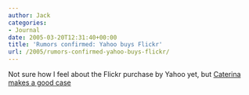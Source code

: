 ```yaml
---
author: Jack
categories:
- Journal
date: 2005-03-20T12:31:40+00:00
title: 'Rumors confirmed: Yahoo buys Flickr'
url: /2005/rumors-confirmed-yahoo-buys-flickr/
---
```


Not sure how I feel about the Flickr purchase by Yahoo yet, but [Caterina makes a good case][1]

 [1]: http://blog.flickr.com/flickrblog/2005/03/yahoo_actually_.html